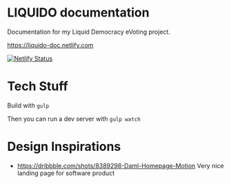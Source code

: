 # LIQUIDO documentation

Documentation for my Liquid Democracy eVoting project.

https://liquido-doc.netlify.com

[![Netlify Status](https://api.netlify.com/api/v1/badges/8e35b5b6-277b-4cf5-a6a5-2541b379c42a/deploy-status)](https://app.netlify.com/sites/liquido-doc/deploys)

# Tech Stuff

Build with `gulp`

Then you can run a dev server with `gulp watch`



# Design Inspirations

 - https://dribbble.com/shots/8389298-Daml-Homepage-Motion    Very nice landing page for software product 




